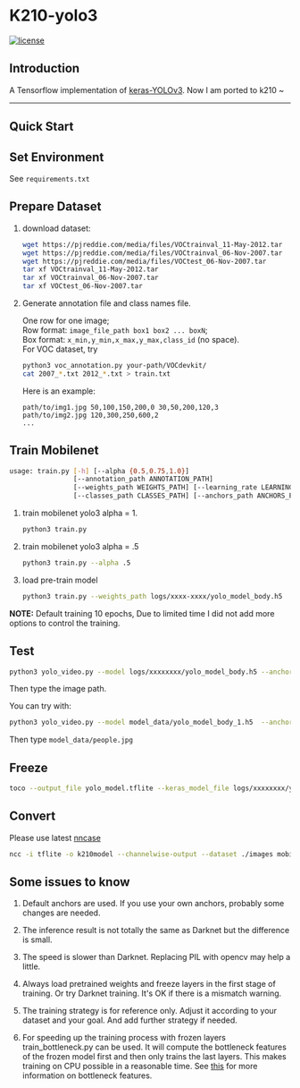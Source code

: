 # K210-yolo3

[![license](https://img.shields.io/github/license/mashape/apistatus.svg)](LICENSE)

## Introduction

A Tensorflow implementation of [keras-YOLOv3](https://github.com/qqwweee/keras-yolo3). Now I am ported to k210 ~

---

## Quick Start

## Set Environment

See `requirements.txt`

## Prepare Dataset

1.  download dataset:

    ```sh
    wget https://pjreddie.com/media/files/VOCtrainval_11-May-2012.tar
    wget https://pjreddie.com/media/files/VOCtrainval_06-Nov-2007.tar
    wget https://pjreddie.com/media/files/VOCtest_06-Nov-2007.tar
    tar xf VOCtrainval_11-May-2012.tar
    tar xf VOCtrainval_06-Nov-2007.tar
    tar xf VOCtest_06-Nov-2007.tar
    ```

2.  Generate annotation file and class names file.  

    One row for one image;  
    Row format: `image_file_path box1 box2 ... boxN`;  
    Box format: `x_min,y_min,x_max,y_max,class_id` (no space).  
    For VOC dataset, try 
    
    ```sh
    python3 voc_annotation.py your-path/VOCdevkit/
    cat 2007_*.txt 2012_*.txt > train.txt
    ```  
    
    Here is an example:
    
    ```
    path/to/img1.jpg 50,100,150,200,0 30,50,200,120,3
    path/to/img2.jpg 120,300,250,600,2
    ...
    ```

## Train Mobilenet 

```sh
usage: train.py [-h] [--alpha {0.5,0.75,1.0}]
                [--annotation_path ANNOTATION_PATH]
                [--weights_path WEIGHTS_PATH] [--learning_rate LEARNING_RATE]
                [--classes_path CLASSES_PATH] [--anchors_path ANCHORS_PATH]
```

1.  train mobilenet yolo3 alpha = 1.

    ```sh
    python3 train.py
    ```

2.  train mobilenet yolo3 alpha = .5
    
    ```sh
    python3 train.py --alpha .5
    ```

3. load pre-train model

   ```sh
   python3 train.py --weights_path logs/xxxx-xxxx/yolo_model_body.h5
   ```
    
**NOTE:** Default training 10 epochs, Due to limited time I did not add more options to control the training. 

## Test

```sh
python3 yolo_video.py --model logs/xxxxxxxx/yolo_model_body.h5 --anchors model_data/tiny_yolo_anchors.txt --classes model_data/voc_classes.txt --image
```

Then type the image path.

You can try with:

```sh
python3 yolo_video.py --model model_data/yolo_model_body_1.h5  --anchors model_data/tiny_yolo_anchors.txt --classes model_data/voc_classes.txt --image
```

Then type `model_data/people.jpg`


## Freeze

```sh
toco --output_file yolo_model.tflite --keras_model_file logs/xxxxxxxx/yolo_model_body.h5
```


## Convert

Please use latest [nncase](https://github.com/kendryte/nncase)
```sh
ncc -i tflite -o k210model --channelwise-output --dataset ./images mobile_yolo.tflite ./yolo.kmodel
```

## Some issues to know

1. Default anchors are used. If you use your own anchors, probably some changes are needed.

2. The inference result is not totally the same as Darknet but the difference is small.

3. The speed is slower than Darknet. Replacing PIL with opencv may help a little.

4. Always load pretrained weights and freeze layers in the first stage of training. Or try Darknet training. It's OK if there is a mismatch warning.

5. The training strategy is for reference only. Adjust it according to your dataset and your goal. And add further strategy if needed.

6. For speeding up the training process with frozen layers train_bottleneck.py can be used. It will compute the bottleneck features of the frozen model first and then only trains the last layers. This makes training on CPU possible in a reasonable time. See [this](https://blog.keras.io/building-powerful-image-classification-models-using-very-little-data.html) for more information on bottleneck features.



